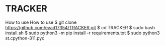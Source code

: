 # TRACKER
How to use 
How to use 
$ git clone https://github.com/eyad17354/TRACKER.git
$ cd TRACKER
$ sudo bash install.sh
$ sudo python3 -m pip install -r requirements.txt
$ sudo python3 st.cpython-311.pyc
